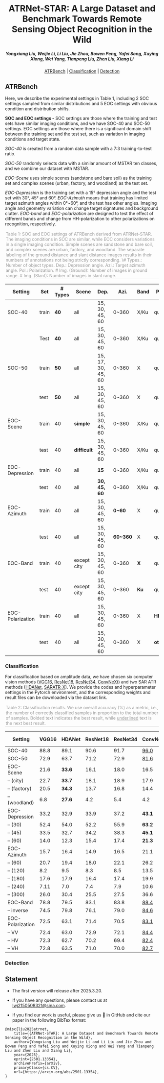 <h1 align="center"> ATRNet-STAR: A Large Dataset and Benchmark Towards Remote Sensing Object Recognition in the Wild </h1> 

<h5 align="center"><em> Yongxiang Liu, Weijie Li, Li Liu, Jie Zhou, Bowen Peng, Yafei Song, Xuying Xiong, Wei Yang, Tianpeng Liu, Zhen Liu, Xiang Li </em></h5>

<p align="center">
  <a href="#ATRBench">ATRBench</a> |
  <a href="##Classification">Classification</a> |
  <a href="##Detection">Detection</a>
</p >

## ATRBench

Here, we describe the experimental settings in Table 1, including 2 SOC settings sampled from similar distributions and 5 EOC settings with obvious condition and distribution shifts.

**SOC and EOC settings -** SOC settings are those where the training and test sets have similar imaging conditions, and we have SOC-40 and SOC-50 settings. EOC settings are those where there is a significant domain shift between the training set and the test set, such as variation in imaging conditions and target state. 

*SOC-40* is created from a random data sample with a 7:3 training-to-test ratio. 

*SOC-50* randomly selects data with a similar amount of MSTAR ten classes, and we combine our dataset with MSTAR. 

*EOC-Scene* uses simple scenes (sandstone and bare soil) as the training set and complex scenes (urban, factory, and woodland) as the test set.

*EOC-Depression* is the training set with a 15° depression angle and the test set with 30°, 45° and 60°. 
*EOC-Azimuth* means that training has limited target azimuth angles within 0°~60°, and the test has other angles. Imaging angle and geometry variation can change target signatures and background clutter. 
*EOC-band* and *EOC-polarization* are designed to test the effect of different bands and change from HH-polarization to other polarizations on recognition, respectively.

<div style="color:orange; border-bottom: 1px solid #d9d9d9;
display: inline-block;
color: #999;
padding: 2px;">Table 1: SOC and EOC settings of ATRBench derived from ATRNet-STAR. The imaging conditions in SOC are similar, while EOC considers variations in a single imaging condition. Simple scenes are sandstone and bare soil, and complex scenes are urban, factory, and woodland. The separate labeling of the ground distance and slant distance images results in their numbers of annotations not being strictly corresponding. \# Types.: Number of object types. 
Dep.: Depression angle. Azi.: Target azimuth angle. Pol.: Polarization. # Img. (Ground): Number of images in ground range. # Img. (Slant): Number of images in slant range.</div>

| Setting          | Set   | \# Types | Scene         | Dep.               | Azi.       | Band   | Pol.      | # Img. (Ground) | # Img. (Slant) |
| ---------------- | ----- | -------- | ------------- | ------------------ | ---------- | ------ | --------- | --------------- | -------------- |
| SOC-40           | train | **40**   | all           | 15, 30, 45, 60     | 0~360      | X/Ku   | quad      | 68,091          | 67,780         |
|                  | Test  | **40**   | all           | 15, 30, 45, 60     | 0~360      | X/Ku   | quad      | 29,284          | 29,169         |
| SOC-50           | train | **50**   | all           | 15, 17, 30, 45, 60 | 0~360      | X      | quad      | 18,071          | 18,071         |
|                  | test  | **50**   | all           | 15, 30, 45, 60     | 0~360      | X      | quad      | 17,603          | 17,613         |
| EOC-Scene        | train | 40       | **simple**    | 15, 30, 45, 60     | 0~360      | X/Ku   | quad      | 19,584          | 19,584         |
|                  | test  | 40       | **difficult** | 15, 30, 45, 60     | 0~360      | X/Ku   | quad      | 77,791          | 77,365         |
| EOC-Depression   | train | 40       | all           | **15**             | 0~360      | X/Ku   | quad      | 24,361          | 22,206         |
|                  | test  | 40       | all           | **30, 45, 60**     | 0~360      | X/Ku   | quad      | 73,014          | 74,743         |
| EOC-Azimuth      | train | 40       | all           | 15, 30, 45, 60     | **0~60**   | X      | quad      | 18,636          | 18,592         |
|                  | test  | 40       | all           | 15, 30, 45, 60     | **60~360** | X      | quad      | 78,739          | 78,357         |
| EOC-Band         | train | 40       | except city   | 15, 30, 45, 60     | 0~360      | **X**  | quad      | 27,711          | 27,653         |
|                  | test  | 40       | except city   | 15, 30, 45, 60     | 0~360      | **Ku** | quad      | 27,763          | 27,732         |
| EOC-Polarization | train | 40       | all           | 15, 30, 45, 60     | 0~360      | X      | **HH**    | 24,361          | 24,246         |
|                  | test  | 40       | all           | 15, 30, 45, 60     | 0~360      | X      | **other** | 73,014          | 72,703         |

### Classification

For classification based on amplitude data, we have chosen six computer vision methods ([VGG16](https://arxiv.org/abs/1409.1556), [ResNet18](https://arxiv.org/abs/1512.03385), [ResNet34](https://arxiv.org/abs/1512.03385), [ConvNeXt](https://arxiv.org/abs/2201.03545)) and two SAR ATR methods ([HDANet](https://ieeexplore.ieee.org/document/10283916), [SARATR-X](https://ieeexplore.ieee.org/document/10856784)). We provide the codes and hyperparameter settings in the Pytorch environment, and the corresponding weights and result files can be downloaded via the dataset link.

<div style="color:orange; border-bottom: 1px solid #d9d9d9;
display: inline-block;
color: #999;
padding: 2px;">Table 2: Classification results. We use overall accuracy (%) as a metric, i.e., the number of correctly classified samples in proportion to the total number of samples. Bolded text indicates the best result, while <u>underlined</u> text is the next best result.</div>

| Setting          | VGG16 | HDANet   | ResNet18 | ResNet34 | ConvNeXt    | ViT         | HiViT       | SARATR-X    |
| ---------------- | ----- | -------- | -------- | -------- | ----------- | ----------- | ----------- | ----------- |
| SOC-40           | 88.8  | 89.1     | 90.6     | 91.7     | <u>96.0</u> | 76.4        | 86.8        | **96.4**    |
| SOC-50           | 72.9  | 63.7     | 71.2     | 72.9     | <u>81.6</u> | 59.2        | 68.0        | **85.2**    |
| EOC-Scene        | 21.6  | **33.6** | 16.1     | 18.0     | 16.5        | 12.9        | 15.8        | 19.5        |
| – (city)         | 22.7  | **33.7** | 18.1     | 18.9     | 17.9        | 11.6        | 13.9        | 20.4        |
| – (factory)      | 20.5  | **34.3** | 13.7     | 16.8     | 14.4        | 15.3        | 17.8        | 18.4        |
| – (woodland)     | 6.8   | **27.6** | 4.2      | 5.4      | 4.2         | 1.97        | 3.8         | 2.7         |
| EOC-Depression   | 33.2  | 32.9     | 33.9     | 37.2     | **43.1**    | 30.4        | 31.4        | <u>39.9</u> |
| – (30)           | 52.4  | 54.0     | 52.2     | 55.9     | **63.2**    | 43.7        | 47.3        | <u>58.1</u> |
| – (45)           | 33.5  | 32.7     | 34.2     | 38.3     | **45.1**    | 31.0        | 32.0        | <u>41.2</u> |
| – (60)           | 14.0  | 12.3     | 15.4     | 17.4     | **21.3**    | 16.7        | 15.0        | <u>20.5</u> |
| EOC-Azimuth      | 15.7  | 16.4     | 14.9     | 16.5     | 21.1        | **29.0**    | 22.8        | <u>26.4</u> |
| – (60)           | 20.7  | 19.4     | 18.0     | 22.1     | 26.2        | **34.4**    | 27.2        | <u>28.9</u> |
| – (120)          | 8.2   | 9.5      | 8.3      | 8.5      | 13.5        | **26.4**    | 14.2        | <u>22.8</u> |
| – (180)          | 17.6  | 17.9     | 16.4     | 17.4     | 19.9        | 20.8        | <u>22.2</u> | **23.0**    |
| – (240)          | 7.11  | 7.0      | 7.4      | 7.9      | 10.6        | **20.3**    | 11.1        | <u>12.3</u> |
| – (300)          | 26.0  | 30.4     | 25.5     | 27.5     | 36.6        | <u>44.4</u> | 40.9        | **46.7**    |
| EOC-Band         | 78.8  | 79.5     | 83.1     | 83.8     | <u>88.4</u> | 65.7        | 70.7        | **89.2**    |
| – inverse        | 74.5  | 79.8     | 76.1     | 79.0     | <u>84.6</u> | 62.3        | 78.4        | **89.1**    |
| EOC-Polarization | 72.5  | 63.1     | 71.4     | 70.5     | <u>83.1</u> | 53.6        | 67.1        | **84.6**    |
| – VV             | 72.4  | 63.0     | 72.9     | 72.1     | <u>84.4</u> | 55.2        | 69.1        | **87.5**    |
| – HV             | 72.3  | 62.7     | 70.2     | 69.4     | <u>82.4</u> | 52.4        | 65.9        | **83.1**    |
| – VH             | 72.8  | 63.5     | 71.0     | 70.0     | <u>82.7</u> | 55.1        | 66.5        | **83.3**    |

### Detection



## Statement
- The first version will release after 2025.3.20.
- If you have any questions, please contact us at lwj2150508321@sina.com. 

- If you find our work is useful, please give us 🌟 in GitHub and cite our paper in the following BibTex format:
```
@misc{liu2025atrnet,
	title={{ATRNet-STAR}: A Large Dataset and Benchmark Towards Remote Sensing Object Recognition in the Wild}, 
	author={Yongxiang Liu and Weijie Li and Li Liu and Jie Zhou and Bowen Peng and Yafei Song and Xuying Xiong and Wei Yang and Tianpeng Liu and Zhen Liu and Xiang Li},
	year={2025},
	eprint={2501.13354},
	archivePrefix={arXiv},
	primaryClass={cs.CV},
	url={https://arxiv.org/abs/2501.13354}, 
}
